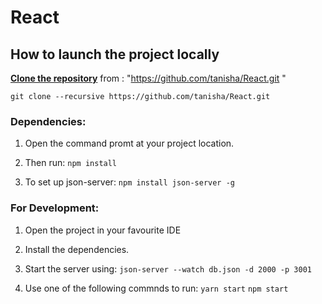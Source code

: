 # React


## How to launch the project locally     
   **[Clone the repository](https://github.com/tanisha/React.git )** from : "https://github.com/tanisha/React.git " 
   
   `
    git clone --recursive https://github.com/tanisha/React.git
    ` 
    
### Dependencies:
1. Open the command promt at your project location.
  2. Then run:
   `
    npm install
    ` 
    
  3. To set up json-server:
  `npm install json-server -g`
 

### For Development:
  1. Open the project in your favourite IDE
  2. Install the dependencies.
  3. Start the server using:
   `
    json-server --watch db.json -d 2000 -p 3001
    ` 
    
  4. Use one of the following commnds to run:
  `yarn start`
   `npm start
   `


